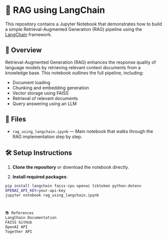 # 🧠 RAG using LangChain

This repository contains a Jupyter Notebook that demonstrates how to build a simple Retrieval-Augmented Generation (RAG) pipeline using the [LangChain](https://www.langchain.com/) framework.

## 📌 Overview

Retrieval-Augmented Generation (RAG) enhances the response quality of language models by retrieving relevant context documents from a knowledge base. This notebook outlines the full pipeline, including:

- Document loading
- Chunking and embedding generation
- Vector storage using FAISS
- Retrieval of relevant documents
- Query answering using an LLM

## 📁 Files

- `rag_using_langchain.ipynb` — Main notebook that walks through the RAG implementation step by step.

## 🛠️ Setup Instructions

1. **Clone the repository** or download the notebook directly.

2. **Install required packages**:

```bash
pip install langchain faiss-cpu openai tiktoken python-dotenv
OPENAI_API_KEY=your-api-key
jupyter notebook rag_using_langchain.ipynb



📚 References
LangChain Documentation
FAISS GitHub
OpenAI API
Together API



